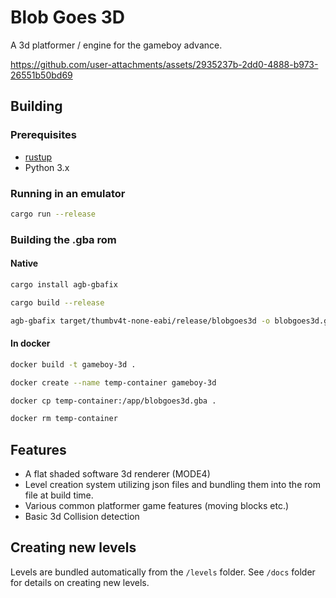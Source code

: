 # Blob Goes 3D

A 3d platformer / engine for the gameboy advance.

https://github.com/user-attachments/assets/2935237b-2dd0-4888-b973-26551b50bd69

## Building

### Prerequisites

* [rustup](https://www.rust-lang.org/tools/install)
* Python 3.x

### Running in an emulator

```sh
cargo run --release
```

### Building the .gba rom

#### Native

```sh
cargo install agb-gbafix

cargo build --release

agb-gbafix target/thumbv4t-none-eabi/release/blobgoes3d -o blobgoes3d.gba
```
#### In docker

```sh
docker build -t gameboy-3d .

docker create --name temp-container gameboy-3d

docker cp temp-container:/app/blobgoes3d.gba .

docker rm temp-container
```


## Features

- A flat shaded software 3d renderer (MODE4)
- Level creation system utilizing json files and bundling them into the rom file at build time.
- Various common platformer game features (moving blocks etc.)
- Basic 3d Collision detection

## Creating new levels

Levels are bundled automatically from the `/levels` folder. See `/docs` folder for details on creating new levels.
